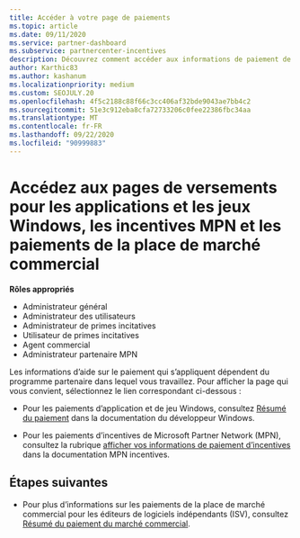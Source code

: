 ```yaml
---
title: Accéder à votre page de paiements
ms.topic: article
ms.date: 09/11/2020
ms.service: partner-dashboard
ms.subservice: partnercenter-incentives
description: Découvrez comment accéder aux informations de paiement de vos applications et jeux Windows, aux incentives MPN et aux paiements de la place de marché commercial pour les éditeurs de logiciels indépendants.
author: Karthic83
ms.author: kashanum
ms.localizationpriority: medium
ms.custom: SEOJULY.20
ms.openlocfilehash: 4f5c2188c88f66c3cc406af32bde9043ae7bb4c2
ms.sourcegitcommit: 51e3c912eba8cfa72733206c0fee22386fbc34aa
ms.translationtype: MT
ms.contentlocale: fr-FR
ms.lasthandoff: 09/22/2020
ms.locfileid: "90999883"
---
```

# <a name="access-payouts-pages-for-windows-apps-and-games-mpn-incentives-and-commercial-marketplace-payments"></a>Accédez aux pages de versements pour les applications et les jeux Windows, les incentives MPN et les paiements de la place de marché commercial

**Rôles appropriés**

- Administrateur général
- Administrateur des utilisateurs
- Administrateur de primes incitatives
- Utilisateur de primes incitatives
- Agent commercial
- Administrateur partenaire MPN

Les informations d’aide sur le paiement qui s’appliquent dépendent du programme partenaire dans lequel vous travaillez. Pour afficher la page qui vous convient, sélectionnez le lien correspondant ci-dessous :

- Pour les paiements d’application et de jeu Windows, consultez [Résumé du paiement](/windows/uwp/publish/payout-summary) dans la documentation du développeur Windows.

- Pour les paiements d’incentives de Microsoft Partner Network (MPN), consultez la rubrique [afficher vos informations de paiement d’incentives](understand-incentive-payouts.md) dans la documentation MPN incentives.

## <a name="next-steps"></a>Étapes suivantes

- Pour plus d’informations sur les paiements de la place de marché commercial pour les éditeurs de logiciels indépendants (ISV), consultez [Résumé du paiement du marché commercial](/azure/marketplace/partner-center-portal/payout-summary).